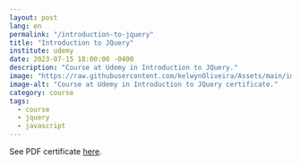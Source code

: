 ```yaml
---
layout: post
lang: en
permalink: "/introduction-to-jquery"
title: "Introduction to JQuery"
institute: udemy
date: 2023-07-15 18:00:00 -0400
description: "Course at Udemy in Introduction to JQuery."
image: "https://raw.githubusercontent.com/kelwynOliveira/Assets/main/img/certificates/intensive-courses/udemy/introduction-to-jquery.jpg"
image-alt: "Course at Udemy in Introduction to JQuery certificate."
category: course
tags:
  - course
  - jquery
  - javascript
---
```


See PDF certificate <a href="https://docs.google.com/viewer?url=https://raw.githubusercontent.com/kelwynOliveira/Assets/main/PDF/certificates/intensive-courses/{{page.institute}}{{page.permalink}}.pdf" target="_blank">here</a>.
